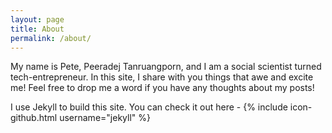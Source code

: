 ```yaml
---
layout: page
title: About
permalink: /about/
---
```


My name is Pete, Peeradej Tanruangporn, and I am a social scientist turned tech-entrepreneur. In this site, I share 
with you things that awe and excite me! Feel free to drop me a word if you have any thoughts about my posts!



I use Jekyll to build this site. You can check it out here - 
{% include icon-github.html username="jekyll" %} 
